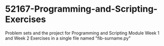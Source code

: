 # 52167-Programming-and-Scripting-Exercises
Problem sets and the project for Programming and Scripting Module
Week 1 and Week 2 Exercises in a single file named "fib-surname.py"
